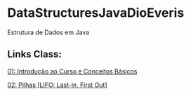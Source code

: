 # DataStructuresJavaDioEveris
Estrutura de Dados em Java
## Links Class:
[01: Introdução ao Curso e Conceitos Básicos](https://github.com/jrdutra/estruturaDeDadosJavaDio/tree/main/apresentacoes/Aula1)

[02: Pilhas [LIFO: Last-in, First Out]](https://github.com/jrdutra/estruturaDeDadosJavaDio/tree/main/apresentacoes/Aula2)
